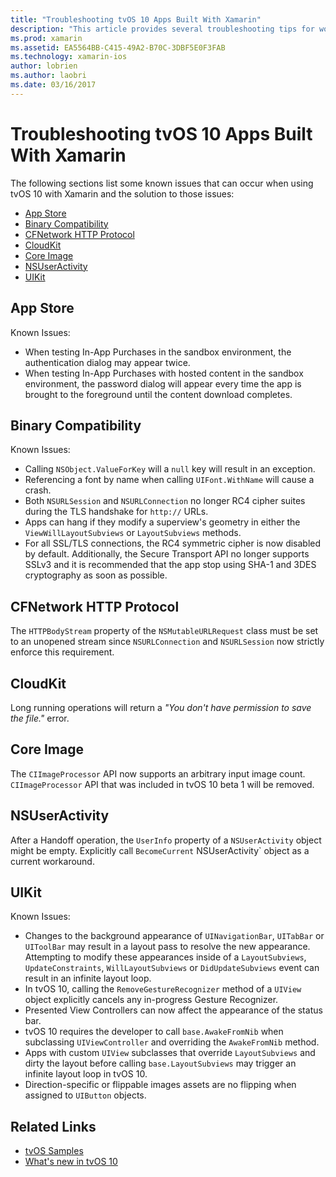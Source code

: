 ```yaml
---
title: "Troubleshooting tvOS 10 Apps Built With Xamarin"
description: "This article provides several troubleshooting tips for working with tvOS 10 in Xamarin apps. It describes issues related to the App Store, binary compatibility, the CFNetwork HttpProtocol, CloudKit, Core Image, NSUserActivity, and UIKit."
ms.prod: xamarin
ms.assetid: EA5564BB-C415-49A2-B70C-3DBF5E0F3FAB
ms.technology: xamarin-ios
author: lobrien
ms.author: laobri
ms.date: 03/16/2017
---
```


# Troubleshooting tvOS 10 Apps Built With Xamarin

The following sections list some known issues that can occur when using tvOS 10 with Xamarin and the solution to those issues:

- [App Store](#App-Store)
- [Binary Compatibility](#Binary-Compatibility)
- [CFNetwork HTTP Protocol](#CFNetwork-HTTP-Protocol)
- [CloudKit](#CloudKit)
- [Core Image](#CoreImage)
- [NSUserActivity](#NSUserActivity)
- [UIKit](#UIKit)

<a name="App-Store" />

## App Store

Known Issues:

- When testing In-App Purchases in the sandbox environment, the authentication dialog may appear twice.
- When testing In-App Purchases with hosted content in the sandbox environment, the password dialog will appear every time the app is brought to the foreground until the content download completes.

<a name="Binary-Compatibility" />

## Binary Compatibility

Known Issues:

- Calling `NSObject.ValueForKey` will a `null` key will result in an exception.
- Referencing a font by name when calling `UIFont.WithName` will cause a crash.
- Both `NSURLSession` and `NSURLConnection` no longer RC4 cipher suites during the TLS handshake for `http://` URLs.
- Apps can hang if they modify a superview's geometry in either the `ViewWillLayoutSubviews` or `LayoutSubviews` methods.
- For all SSL/TLS connections, the RC4 symmetric cipher is now disabled by default. Additionally, the Secure Transport API no longer supports SSLv3 and it is recommended that the app stop using SHA-1 and 3DES cryptography as soon as possible.

<a name="CFNetwork-HTTP-Protocol" />

## CFNetwork HTTP Protocol

The `HTTPBodyStream` property of the `NSMutableURLRequest` class must be set to an unopened stream since `NSURLConnection` and `NSURLSession` now strictly enforce this requirement.

<a name="CloudKit" />

## CloudKit

Long running operations will return a _"You don't have permission to save the file."_ error.

<a name="CoreImage" />

## Core Image

The `CIImageProcessor` API now supports an arbitrary input image count. `CIImageProcessor` API that was included in tvOS 10 beta 1 will be removed.

<a name="NSUserActivity" />

## NSUserActivity

After a Handoff operation, the `UserInfo` property of a `NSUserActivity` object might be empty. Explicitly call `BecomeCurrent` NSUserActivity` object as a current workaround.

<a name="UIKit" />

## UIKit

Known Issues:

- Changes to the background appearance of `UINavigationBar`, `UITabBar` or `UIToolBar` may result in a layout pass to resolve the new appearance. Attempting to modify these appearances inside of a `LayoutSubviews`, `UpdateConstraints`, `WillLayoutSubviews` or `DidUpdateSubviews` event can result in an infinite layout loop.
- In tvOS 10, calling the `RemoveGestureRecognizer` method of a `UIView` object explicitly cancels any in-progress Gesture Recognizer.
- Presented View Controllers can now affect the appearance of the status bar.
- tvOS 10 requires the developer to call `base.AwakeFromNib` when subclassing `UIViewController` and overriding the `AwakeFromNib` method.
- Apps with custom `UIView` subclasses that override `LayoutSubviews` and dirty the layout before calling `base.LayoutSubviews` may trigger an infinite layout loop in tvOS 10.
- Direction-specific or flippable images assets are no flipping when assigned to `UIButton` objects.

## Related Links

- [tvOS Samples](https://developer.xamarin.com/samples/tvos/all/)
- [What's new in tvOS 10](https://developer.apple.com/library/prerelease/content/releasenotes/General/WhatsNewinTVOS/Articles/tvOS10.html#//apple_ref/doc/uid/TP40017259-SW1)
